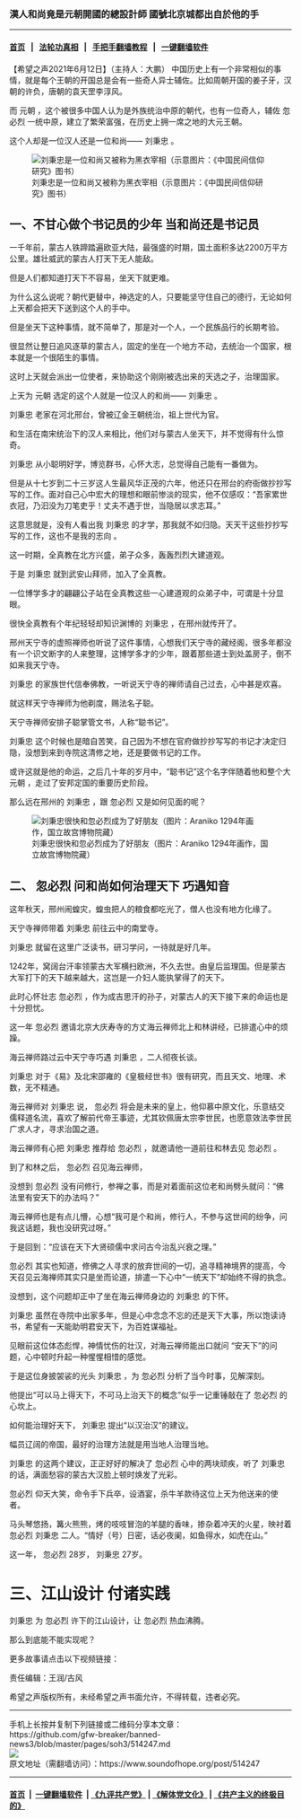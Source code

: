 ### 漢人和尚竟是元朝開國的總設計師 國號北京城都出自於他的手
------------------------

#### [首页](https://github.com/gfw-breaker/banned-news3/blob/master/README.md) &nbsp;&nbsp;|&nbsp;&nbsp; [法轮功真相](https://github.com/begood0513/basic/blob/master/README.md)  &nbsp;&nbsp;|&nbsp;&nbsp; [手把手翻墙教程](https://github.com/gfw-breaker/guides/wiki)  &nbsp;&nbsp;|&nbsp;&nbsp; [一键翻墙软件](https://github.com/gfw-breaker/nogfw/blob/master/README.md)  



<div><div class="Content__Wrapper sc-1bvya0-0 grZQxZ">
 <p class="meta-top">
  <span class="meta">
   【希望之声2021年6月12日】（主持人：大鹏）
  </span>
  中国历史上有一个非常相似的事情，就是每个王朝的开国总是会有一些奇人异士辅佐。比如周朝开国的姜子牙，汉朝的许负，唐朝的袁天罡李淳风。
 </p>
 <p>
  而
  <ok href="/term/67171">
   元朝
  </ok>
  ，这个被很多中国人认为是外族统治中原的朝代，也有一位奇人，辅佐
  <ok href="/term/10580">
   忽必烈
  </ok>
  一统中原，建立了繁荣富强，在历史上拥一席之地的大元王朝。
 </p>
 <p>
  这个人却是一位汉人还是一位和尚——
  <ok href="/term/553730">
   刘秉忠
  </ok>
  。
 </p>
 <figure class="OImage__StyledFigure-sc-1lfley0-0 hHSfVg">
  <img alt="刘秉忠是一位和尚又被称为黑衣宰相（示意图片：《中国民间信仰研究》图书）" src="https://img.soundofhope.org/2020-10/1602498540710.jpg"/>
  <br/><figcaption>
   刘秉忠是一位和尚又被称为黑衣宰相（示意图片：《中国民间信仰研究》图书）
  </figcaption>
 </figure>
 <h2>
  一、不甘心做个书记员的少年 当和尚还是书记员
 </h2>
 <p>
  一千年前，蒙古人铁蹄踏遍欧亚大陆，最强盛的时期，国土面积多达2200万平方公里。雄壮威武的蒙古人打天下无人能敌。
 </p>
 <div class="AD_Embed__Wrap-sc-1xslmin-0 igMuqX module desktop">
  <div>
  </div>
 </div>
 <p>
  但是人们都知道打天下不容易，坐天下就更难。
 </p>
 <p>
  为什么这么说呢？朝代更替中，神选定的人，只要能坚守住自己的德行，无论如何上天都会把天下送到这个人的手中。
 </p>
 <p>
  但是坐天下这种事情，就不简单了，那是对一个人，一个民族品行的长期考验。
 </p>
 <p>
  很显然让整日追风逐草的蒙古人，固定的坐在一个地方不动，去统治一个国家，根本就是一个很陌生的事情。
 </p>
 <p>
  这时上天就会派出一位使者，来协助这个刚刚被选出来的天选之子，治理国家。
 </p>
 <p>
  上天为
  <ok href="/term/67171">
   元朝
  </ok>
  选定的这个人就是一位汉人的和尚——
  <ok href="/term/553730">
   刘秉忠
  </ok>
  。
 </p>
 <p>
  <ok href="/term/553730">
   刘秉忠
  </ok>
  老家在河北邢台，曾被辽金王朝统治，祖上世代为官。
 </p>
 <p>
  和生活在南宋统治下的汉人来相比，他们对与蒙古人坐天下，并不觉得有什么惊奇。
 </p>
 <p>
  <ok href="/term/553730">
   刘秉忠
  </ok>
  从小聪明好学，博览群书，心怀大志，总觉得自己能有一番做为。
 </p>
 <p>
  但是从十七岁到二十三岁这人生最风华正茂的六年，他还只在邢台的府衙做抄抄写写的工作。面对自己心中宏大的理想和眼前惨淡的现实，他不仅感叹：“吾家累世衣冠，乃汩没为刀笔吏乎！丈夫不遇于世，当隐居以求志耳。”
 </p>
 <p>
  这意思就是，没有人看出我
  <ok href="/term/553730">
   刘秉忠
  </ok>
  的才学，那我就不如归隐。天天干这些抄抄写写的工作，这也不是我的志向 。
 </p>
 <p>
  这一时期，全真教在北方兴盛，弟子众多，轰轰烈烈大建道观。
 </p>
 <p>
  于是
  <ok href="/term/553730">
   刘秉忠
  </ok>
  就到武安山拜师，加入了全真教。
 </p>
 <p>
  一位博学多才的翩翩公子站在全真教这些一心建道观的众弟子中，可谓是十分显眼。
 </p>
 <p>
  很快全真教有个年纪轻轻却知识渊博的
  <ok href="/term/553730">
   刘秉忠
  </ok>
  ，在邢州就传开了。
 </p>
 <p>
  邢州天宁寺的虚照禅师也听说了这件事情，心想我们天宁寺的藏经阁，很多年都没有一个识文断字的人来整理，这博学多才的少年，跟着那些道士到处盖房子，倒不如来我天宁寺。
 </p>
 <p>
  <ok href="/term/553730">
   刘秉忠
  </ok>
  的家族世代信奉佛教，一听说天宁寺的禅师请自己过去，心中甚是欢喜。
 </p>
 <p>
  就这样天宁寺禅师为他剃度，赐法名子聪。
 </p>
 <p>
  天宁寺禅师安排子聪掌管文书，人称“聪书记”。
 </p>
 <p>
  <ok href="/term/553730">
   刘秉忠
  </ok>
  这个时候也是暗自苦笑，自己因为不想在官府做抄抄写写的书记才决定归隐，没想到来到寺院这清修之地，还是要做书记的工作。
 </p>
 <p>
  或许这就是他的命运，之后几十年的岁月中，“聪书记”这个名字伴随着他和整个大
  <ok href="/term/67171">
   元朝
  </ok>
  ，走过了安邦定国的重要历史阶段。
 </p>
 <p>
  那么远在邢州的
  <ok href="/term/553730">
   刘秉忠
  </ok>
  ，跟
  <ok href="/term/10580">
   忽必烈
  </ok>
  又是如何见面的呢？
 </p>
 <figure class="OImage__StyledFigure-sc-1lfley0-0 hHSfVg">
  <img alt="刘秉忠很快和忽必烈成为了好朋友（图片：Araniko 1294年画作，国立故宫博物院藏）" src="https://img.soundofhope.org/2019-12/yuanemperoralbumkhubilaiportrait.jpg"/>
  <br/><figcaption>
   刘秉忠很快和忽必烈成为了好朋友（图片：Araniko 1294年画作，国立故宫博物院藏）
  </figcaption>
 </figure>
 <h2>
  二、
  <ok href="/term/10580">
   忽必烈
  </ok>
  问和尚如何治理天下 巧遇知音
 </h2>
 <p>
  这年秋天，邢州闹蝗灾，蝗虫把人的粮食都吃光了，僧人也没有地方化缘了。
 </p>
 <p>
  天宁寺禅师带着
  <ok href="/term/553730">
   刘秉忠
  </ok>
  前往云中的南堂寺。
 </p>
 <p>
  <ok href="/term/553730">
   刘秉忠
  </ok>
  就留在这里广泛读书，研习学问，一待就是好几年。
 </p>
 <p>
 </p>
 <p>
  1242年，窝阔台汗率领蒙古大军横扫欧洲，不久去世。由皇后监理国。但是蒙古大军打下的天下越来越大，这岂是一介妇人能执掌得了的天下。
 </p>
 <div class="AD_Embed__Wrap-sc-1xslmin-0 igMuqX module desktop">
  <div>
  </div>
 </div>
 <p>
  此时心怀壮志
  <ok href="/term/10580">
   忽必烈
  </ok>
  ，作为成吉思汗的孙子，对蒙古人的天下接下来的命运也是十分担忧。
 </p>
 <p>
  这一年
  <ok href="/term/10580">
   忽必烈
  </ok>
  邀请北京大庆寿寺的方丈海云禅师北上和林讲经，已排遣心中的烦躁。
 </p>
 <p>
  海云禅师路过云中天宁寺巧遇
  <ok href="/term/553730">
   刘秉忠
  </ok>
  ，二人彻夜长谈。
 </p>
 <p>
  <ok href="/term/553730">
   刘秉忠
  </ok>
  对于《易》及北宋邵雍的《皇极经世书》很有研究，而且天文、地理、术数，无不精通。
 </p>
 <p>
  海云禅师对
  <ok href="/term/553730">
   刘秉忠
  </ok>
  说，
  <ok href="/term/10580">
   忽必烈
  </ok>
  将会是未来的皇上，他仰慕中原文化，乐意结交儒释道名流，喜欢了解前代帝王事迹，尤其钦佩唐太宗李世民，也愿意效法李世民广求人才，寻求治国之道。
 </p>
 <p>
  海云禅师有心把
  <ok href="/term/553730">
   刘秉忠
  </ok>
  推荐给
  <ok href="/term/10580">
   忽必烈
  </ok>
  ，就邀请他一道前往和林去见
  <ok href="/term/10580">
   忽必烈
  </ok>
  。
 </p>
 <p>
  到了和林之后，
  <ok href="/term/10580">
   忽必烈
  </ok>
  召见海云禅师，
 </p>
 <p>
  没想到
  <ok href="/term/10580">
   忽必烈
  </ok>
  没有问修行，参禅之事，而是对着面前这位老和尚劈头就问：“佛法里有安天下的办法吗？”
 </p>
 <p>
  海云禅师也是有点儿懵，心想“我可是个和尚，修行人，不参与这世间的纷争，问我这话题，我也没研究过呀。”
 </p>
 <p>
  于是回到：“应该在天下大贤硕儒中求问古今治乱兴衰之理。”
 </p>
 <p>
  <ok href="/term/10580">
   忽必烈
  </ok>
  其实也知道，修佛之人寻求的放弃世间的一切，追寻精神境界的提高，今天召见云海禅师其实只是坐而论道，排遣一下心中“一统天下”却始终不得的执念。
 </p>
 <p>
  没想到，这个问题却正中了坐在海云禅师身边的
  <ok href="/term/553730">
   刘秉忠
  </ok>
  的下怀。
 </p>
 <p>
  <ok href="/term/553730">
   刘秉忠
  </ok>
  虽然在寺院中出家多年，但是心中念念不忘的还是天下大事，所以饱读诗书，希望有一天能助明君安天下，为百姓谋福祉。
 </p>
 <p>
  见眼前这位体态彪悍，神情忧伤的壮汉，对海云禅师能出口就问 “安天下”的问题，心中顿时升起一种惺惺相惜的感觉。
 </p>
 <p>
  于是这位身披袈裟的光头
  <ok href="/term/553730">
   刘秉忠
  </ok>
  ，为
  <ok href="/term/10580">
   忽必烈
  </ok>
  分析了当今时事，见解深刻。
 </p>
 <p>
  他提出“可以马上得天下，不可马上治天下的概念”似乎一记重锤敲在了
  <ok href="/term/10580">
   忽必烈
  </ok>
  的心坎上。
 </p>
 <p>
  如何能治理好天下，
  <ok href="/term/553730">
   刘秉忠
  </ok>
  提出“以汉治汉”的建议。
 </p>
 <p>
  幅员辽阔的帝国，最好的治理方法就是用当地人治理当地。
 </p>
 <p>
  <ok href="/term/553730">
   刘秉忠
  </ok>
  的这两个建议，正正好好的解决了
  <ok href="/term/10580">
   忽必烈
  </ok>
  心中的两块顽疾，听了
  <ok href="/term/553730">
   刘秉忠
  </ok>
  的话，满面愁容的蒙古大汉脸上顿时焕发了光彩。
 </p>
 <p>
  <ok href="/term/10580">
   忽必烈
  </ok>
  仰天大笑，命令手下兵卒，设酒宴，杀牛羊款待这位上天为他送来的使者。
 </p>
 <p>
  马头琴悠扬，篝火熊熊，烤的吱吱冒泡的羊腿的香味，掺杂着冲天的火星，映衬着
  <ok href="/term/10580">
   忽必烈
  </ok>
  <ok href="/term/553730">
   刘秉忠
  </ok>
  二人。“情好（号）日密，话必夜阑，如鱼得水，如虎在山。”
 </p>
 <p>
  这一年，
  <ok href="/term/10580">
   忽必烈
  </ok>
  28岁，
  <ok href="/term/553730">
   刘秉忠
  </ok>
  27岁。
 </p>
 <h1>
  三、江山设计 付诸实践
 </h1>
 <p>
  <ok href="/term/553730">
   刘秉忠
  </ok>
  为
  <ok href="/term/10580">
   忽必烈
  </ok>
  许下的江山设计，让
  <ok href="/term/10580">
   忽必烈
  </ok>
  热血沸腾。
 </p>
 <p>
  那么到底能不能实现呢？
 </p>
 <p>
  更多故事请点击以下视频链接：
 </p>
 <p class="meta-btm">
  责任编辑：王润/古风
 </p>
 <p class="meta-btm">
  希望之声版权所有，未经希望之声书面允许，不得转载，违者必究。
 </p>
</div>
</div>
<hr/>
手机上长按并复制下列链接或二维码分享本文章：<br/>
https://github.com/gfw-breaker/banned-news3/blob/master/pages/soh3/514247.md <br/>
<a href='https://github.com/gfw-breaker/banned-news3/blob/master/pages/soh3/514247.md'><img src='https://github.com/gfw-breaker/banned-news3/blob/master/pages/soh3/514247.md.png'/></a> <br/>
原文地址（需翻墙访问）：https://www.soundofhope.org/post/514247


------------------------
#### [首页](https://github.com/gfw-breaker/banned-news3/blob/master/README.md) &nbsp;|&nbsp; [一键翻墙软件](https://github.com/gfw-breaker/nogfw/blob/master/README.md) &nbsp;| [《九评共产党》](https://github.com/gfw-breaker/9ping.md/blob/master/README.md#九评之一评共产党是什么) | [《解体党文化》](https://github.com/gfw-breaker/jtdwh.md/blob/master/README.md) | [《共产主义的终极目的》](https://github.com/gfw-breaker/gczydzjmd.md/blob/master/README.md)


<img src='http://gfw-breaker.win/banned-news3/pages/soh3/514247.md' width='0px' height='0px'/>